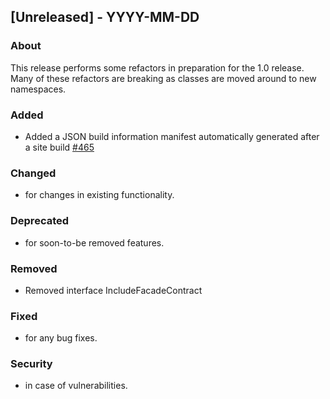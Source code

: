 ## [Unreleased] - YYYY-MM-DD

### About

This release performs some refactors in preparation for the 1.0 release. Many of these refactors are breaking as classes are moved around to new namespaces.

### Added
- Added a JSON build information manifest automatically generated after a site build [#465](https://github.com/hydephp/develop/pull/465)

### Changed
- for changes in existing functionality.

### Deprecated
- for soon-to-be removed features.

### Removed
- Removed interface IncludeFacadeContract

### Fixed
- for any bug fixes.

### Security
- in case of vulnerabilities.
